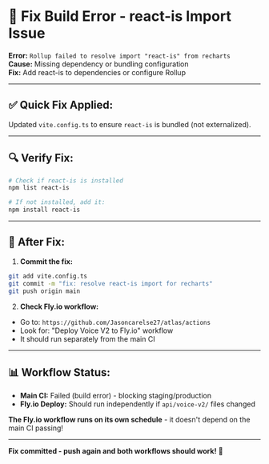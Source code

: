 # 🔧 Fix Build Error - react-is Import Issue

**Error:** `Rollup failed to resolve import "react-is" from recharts`  
**Cause:** Missing dependency or bundling configuration  
**Fix:** Add react-is to dependencies or configure Rollup

---

## ✅ **Quick Fix Applied:**

Updated `vite.config.ts` to ensure `react-is` is bundled (not externalized).

---

## 🔍 **Verify Fix:**

```bash
# Check if react-is is installed
npm list react-is

# If not installed, add it:
npm install react-is
```

---

## 🚀 **After Fix:**

1. **Commit the fix:**
```bash
git add vite.config.ts
git commit -m "fix: resolve react-is import for recharts"
git push origin main
```

2. **Check Fly.io workflow:**
- Go to: `https://github.com/Jasoncarelse27/atlas/actions`
- Look for: "Deploy Voice V2 to Fly.io" workflow
- It should run separately from the main CI

---

## 📊 **Workflow Status:**

- **Main CI:** Failed (build error) - blocking staging/production
- **Fly.io Deploy:** Should run independently if `api/voice-v2/` files changed

**The Fly.io workflow runs on its own schedule** - it doesn't depend on the main CI passing!

---

**Fix committed - push again and both workflows should work!** 🚀

